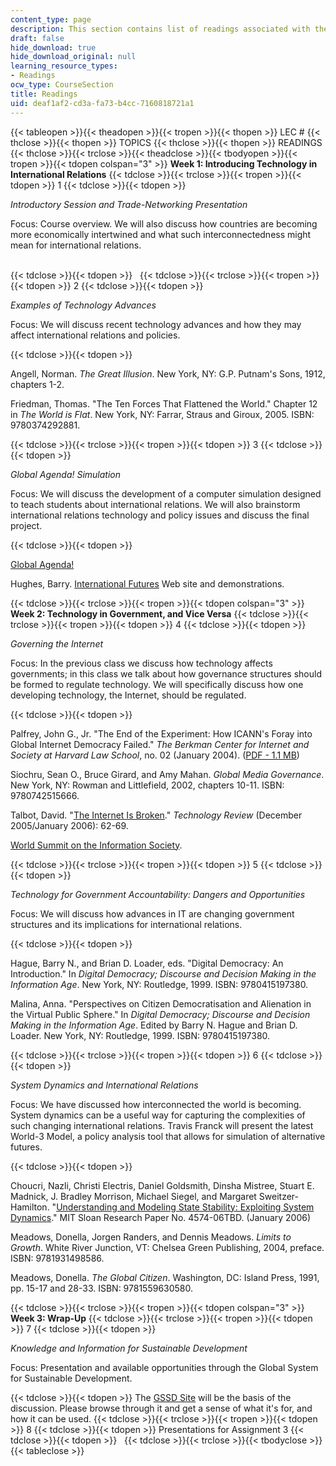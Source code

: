 ```yaml
---
content_type: page
description: This section contains list of readings associated with the course material.
draft: false
hide_download: true
hide_download_original: null
learning_resource_types:
- Readings
ocw_type: CourseSection
title: Readings
uid: deaf1af2-cd3a-fa73-b4cc-7160818721a1
---
```

{{< tableopen >}}{{< theadopen >}}{{< tropen >}}{{< thopen >}}
LEC #
{{< thclose >}}{{< thopen >}}
TOPICS
{{< thclose >}}{{< thopen >}}
READINGS
{{< thclose >}}{{< trclose >}}{{< theadclose >}}{{< tbodyopen >}}{{< tropen >}}{{< tdopen colspan="3" >}}
**Week 1: Introducing Technology in International Relations**
{{< tdclose >}}{{< trclose >}}{{< tropen >}}{{< tdopen >}}
1
{{< tdclose >}}{{< tdopen >}}

*Introductory Session and Trade-Networking Presentation*

Focus: Course overview. We will also discuss how countries are becoming more economically intertwined and what such interconnectedness might mean for international relations.    
 

{{< tdclose >}}{{< tdopen >}}
 
{{< tdclose >}}{{< trclose >}}{{< tropen >}}{{< tdopen >}}
2
{{< tdclose >}}{{< tdopen >}}

*Examples of Technology Advances*

Focus: We will discuss recent technology advances and how they may affect international relations and policies.

{{< tdclose >}}{{< tdopen >}}

Angell, Norman. *The Great Illusion*. New York, NY: G.P. Putnam's Sons, 1912, chapters 1-2.

Friedman, Thomas. "The Ten Forces That Flattened the World." Chapter 12 in *The World is Flat*. New York, NY: Farrar, Straus and Giroux, 2005. ISBN: 9780374292881.

{{< tdclose >}}{{< trclose >}}{{< tropen >}}{{< tdopen >}}
3
{{< tdclose >}}{{< tdopen >}}

*Global Agenda! Simulation*

Focus: We will discuss the development of a computer simulation designed to teach students about international relations. We will also brainstorm international relations technology and policy issues and discuss the final project.

{{< tdclose >}}{{< tdopen >}}

[Global Agenda!](http://web.mit.edu/global/)  

Hughes, Barry. [International Futures](http://www.du.edu/~bhughes/ifs.html) Web site and demonstrations.

{{< tdclose >}}{{< trclose >}}{{< tropen >}}{{< tdopen colspan="3" >}}
**Week 2: Technology in Government, and Vice Versa**
{{< tdclose >}}{{< trclose >}}{{< tropen >}}{{< tdopen >}}
4
{{< tdclose >}}{{< tdopen >}}

*Governing the Internet*

Focus: In the previous class we discuss how technology affects governments; in this class we talk about how governance structures should be formed to regulate technology. We will specifically discuss how one developing technology, the Internet, should be regulated.

{{< tdclose >}}{{< tdopen >}}

Palfrey, John G., Jr. "The End of the Experiment: How ICANN's Foray into Global Internet Democracy Failed." *The Berkman Center for Internet and Society at Harvard Law School*, no. 02 (January 2004). ([PDF - 1.1 MB](https://dash.harvard.edu/bitstream/handle/1/2643642/End+of+the+Experiment.pdf?sequence=2))

Siochru, Sean O., Bruce Girard, and Amy Mahan. *Global Media Governance*. New York, NY: Rowman and Littlefield, 2002, chapters 10-11. ISBN: 9780742515666.

Talbot, David. "[The Internet Is Broken](https://www.technologyreview.com/2006/02/15/229667/the-internet-is-broken/)." *Technology Review* (December 2005/January 2006): 62-69.

[World Summit on the Information Society](http://www.itu.int/wsis/).

{{< tdclose >}}{{< trclose >}}{{< tropen >}}{{< tdopen >}}
5
{{< tdclose >}}{{< tdopen >}}

*Technology for Government Accountability: Dangers and Opportunities*

Focus: We will discuss how advances in IT are changing government structures and its implications for international relations.

{{< tdclose >}}{{< tdopen >}}

Hague, Barry N., and Brian D. Loader, eds. "Digital Democracy: An Introduction." In *Digital Democracy; Discourse and Decision Making in the Information Age*. New York, NY: Routledge, 1999. ISBN: 9780415197380.

Malina, Anna. "Perspectives on Citizen Democratisation and Alienation in the Virtual Public Sphere." In *Digital Democracy; Discourse and Decision Making in the Information Age*. Edited by Barry N. Hague and Brian D. Loader. New York, NY: Routledge, 1999. ISBN: 9780415197380.

{{< tdclose >}}{{< trclose >}}{{< tropen >}}{{< tdopen >}}
6
{{< tdclose >}}{{< tdopen >}}

*System Dynamics and International Relations*

Focus: We have discussed how interconnected the world is becoming. System dynamics can be a useful way for capturing the complexities of such changing international relations. Travis Franck will present the latest World-3 Model, a policy analysis tool that allows for simulation of alternative futures.

{{< tdclose >}}{{< tdopen >}}

Choucri, Nazli, Christi Electris, Daniel Goldsmith, Dinsha Mistree, Stuart E. Madnick, J. Bradley Morrison, Michael Siegel, and Margaret Sweitzer-Hamilton. "[Understanding and Modeling State Stability: Exploiting System Dynamics](http://papers.ssrn.com/sol3/papers.cfm?abstract_id=876962)." MIT Sloan Research Paper No. 4574-06TBD. (January 2006)

Meadows, Donella, Jorgen Randers, and Dennis Meadows. *Limits to Growth*. White River Junction, VT: Chelsea Green Publishing, 2004, preface. ISBN: 9781931498586.

Meadows, Donella. *The Global Citizen*. Washington, DC: Island Press, 1991, pp. 15-17 and 28-33. ISBN: 9781559630580.

{{< tdclose >}}{{< trclose >}}{{< tropen >}}{{< tdopen colspan="3" >}}
**Week 3: Wrap-Up**
{{< tdclose >}}{{< trclose >}}{{< tropen >}}{{< tdopen >}}
7
{{< tdclose >}}{{< tdopen >}}

*Knowledge and Information for Sustainable Development*

Focus: Presentation and available opportunities through the Global System for Sustainable Development.

{{< tdclose >}}{{< tdopen >}}
The [GSSD Site](http://gssd.mit.edu/) will be the basis of the discussion. Please browse through it and get a sense of what it's for, and how it can be used.
{{< tdclose >}}{{< trclose >}}{{< tropen >}}{{< tdopen >}}
8
{{< tdclose >}}{{< tdopen >}}
Presentations for Assignment 3
{{< tdclose >}}{{< tdopen >}}
 
{{< tdclose >}}{{< trclose >}}{{< tbodyclose >}}{{< tableclose >}}